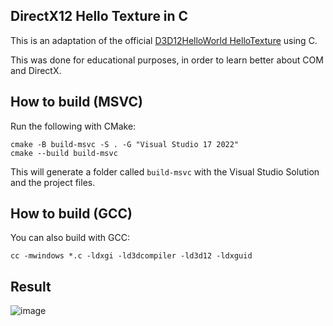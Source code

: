 ## DirectX12 Hello Texture in C
This is an adaptation of the official [D3D12HelloWorld HelloTexture](https://github.com/microsoft/DirectX-Graphics-Samples/tree/master/Samples/Desktop/D3D12HelloWorld/src/HelloTexture) using C.

This was done for educational purposes, in order to learn better about COM and DirectX.

## How to build (MSVC)
Run the following with CMake:

```
cmake -B build-msvc -S . -G "Visual Studio 17 2022"
cmake --build build-msvc
```

This will generate a folder called `build-msvc` with the Visual Studio Solution and the project files.

## How to build (GCC)

You can also build with GCC:

```
cc -mwindows *.c -ldxgi -ld3dcompiler -ld3d12 -ldxguid
```

## Result
![image](https://github.com/simstim-star/DirectX-Graphics-Samples-in-C/assets/167698401/77156f18-fbc9-486d-8cf3-5f7f1b5d424d)

